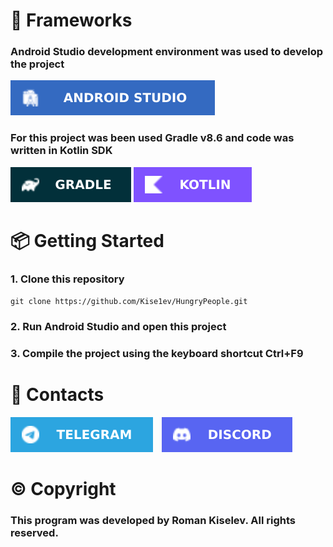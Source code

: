 <h1>🔨 Frameworks</h1>
<p>
    <h3>Android Studio development environment was used to develop the project</h3>
    <a href="https://developer.android.com/studio"><img src="https://github.com/Kise1ev/Kise1ev/blob/master/Icons/AndroidStudio-Square.svg"/></a>
    <h3>For this project was been used Gradle v8.6 and code was written in Kotlin SDK</h3>
    <a href="https://gradle.org/"><img src="https://github.com/Kise1ev/Kise1ev/blob/master/Icons/Gradle-Square.svg"/></a>
    <a href="https://kotlinlang.org/"><img src="https://github.com/Kise1ev/Kise1ev/blob/master/Icons/Kotlin-Square.svg"/></a>
</p>

<h1>📦 Getting Started</h1>
<h3>1. Clone this repository</h3>
<code>git clone https://github.com/Kise1ev/HungryPeople.git</code>
<h3>2. Run Android Studio and open this project</h3>
<h3>3. Compile the project using the keyboard shortcut Ctrl+F9</h3>

<h1>💬 Contacts</h1>
<p>
    <a href="https://t.me/kisxlka"><img src="https://github.com/Kise1ev/Kise1ev/blob/master/Icons/Telegram-Square.svg" style="margin-right: 10px;"/></a>
    <a href="https://discordapp.com/users/1013231151177023559"><img src="https://github.com/Kise1ev/Kise1ev/blob/master/Icons/Discord-Square.svg" style="margin-right: 10px;"/></a>
</p>

<h1>©️ Copyright</h1>
<h3>This program was developed by Roman Kiselev. All rights reserved.</h3>
